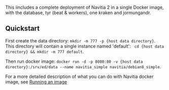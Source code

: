 This iincludes a complete deployment of Navitia 2 in a single Docker image, with the database, tyr (beat & workers), one kraken and jormungandr.

## Quickstart
First create the data directory: `mkdir -m 777 -p {host data directory}`. This directory will contain a single instance named 'default':
` cd {host data directory} && mkdir -m 777 default`.

Then run docker image: `docker run -d -p 8080:80 -v {host data directory}:/srv/ed/data --name navitia_simple navitia/debian8_simple`.

For a more detailed description of what you can do with Navitia docker image, see [Running an image](https://github.com/CanalTP/navitia/wiki/Navitia-in-Docker-containers#running-an-image)
